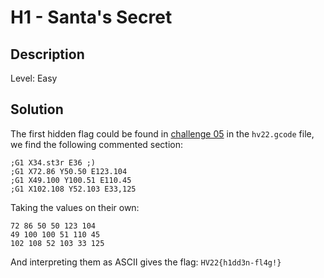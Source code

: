 # H1 - Santa's Secret

## Description

Level: Easy<br/>

## Solution

The first hidden flag could be found in [challenge 05](../05/) in the `hv22.gcode` file, we find the following commented
section:

```
;G1 X34.st3r E36 ;)
;G1 X72.86 Y50.50 E123.104
;G1 X49.100 Y100.51 E110.45
;G1 X102.108 Y52.103 E33,125
```

Taking the values on their own:

```
72 86 50 50 123 104
49 100 100 51 110 45
102 108 52 103 33 125
```

And interpreting them as ASCII gives the flag: `HV22{h1dd3n-fl4g!}`
